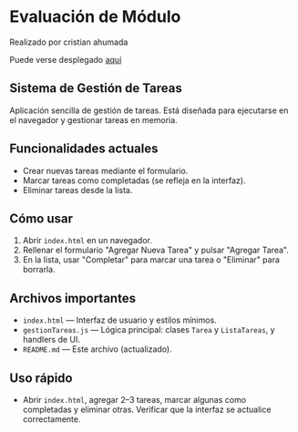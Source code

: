 # Evaluación de Módulo

Realizado por cristian ahumada

Puede verse desplegado [aquí](https://cristiandpto23.github.io/mod4-eval/)

## Sistema de Gestión de Tareas

Aplicación sencilla de gestión de tareas. Está diseñada para ejecutarse en el navegador y gestionar tareas en memoria.

## Funcionalidades actuales

-   Crear nuevas tareas mediante el formulario.
-   Marcar tareas como completadas (se refleja en la interfaz).
-   Eliminar tareas desde la lista.

## Cómo usar

1. Abrir `index.html` en un navegador.
2. Rellenar el formulario "Agregar Nueva Tarea" y pulsar "Agregar Tarea".
3. En la lista, usar "Completar" para marcar una tarea o "Eliminar" para borrarla.

## Archivos importantes

-   `index.html` — Interfaz de usuario y estilos mínimos.
-   `gestionTareas.js` — Lógica principal: clases `Tarea` y `ListaTareas`, y handlers de UI.
-   `README.md` — Este archivo (actualizado).

## Uso rápido

-   Abrir `index.html`, agregar 2–3 tareas, marcar algunas como completadas y eliminar otras. Verificar que la interfaz se actualice correctamente.

